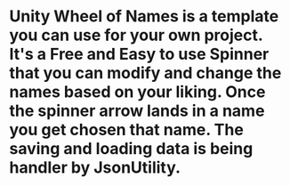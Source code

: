 # Unity Wheel of Names is a template you can use for your own project. It's a Free and Easy to use Spinner that you can modify and change the names based on your liking. Once the spinner arrow lands in a name you get chosen that name. The saving and loading data is being handler by JsonUtility.
